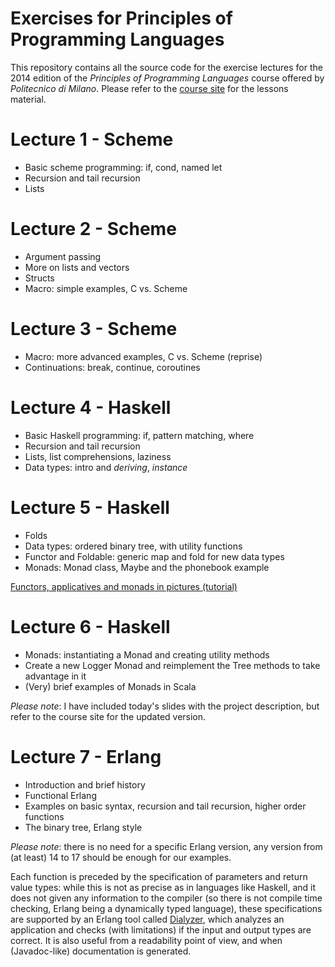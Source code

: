 Exercises for Principles of Programming Languages
==========================

This repository contains all the source code for the exercise lectures for the 2014 edition of the *Principles of Programming Languages* course offered by *Politecnico di Milano*. Please refer to the [course site](http://home.deib.polimi.it/pradella/PL.html) for the lessons material.

# Lecture 1 - Scheme
* Basic scheme programming: if, cond, named let
* Recursion and tail recursion
* Lists

# Lecture 2 - Scheme
* Argument passing
* More on lists and vectors
* Structs
* Macro: simple examples, C vs. Scheme

# Lecture 3 - Scheme
* Macro: more advanced examples, C vs. Scheme (reprise)
* Continuations: break, continue, coroutines

# Lecture 4 - Haskell
* Basic Haskell programming: if, pattern matching, where
* Recursion and tail recursion
* Lists, list comprehensions, laziness
* Data types: intro and *deriving*, *instance*

# Lecture 5 - Haskell
* Folds
* Data types: ordered binary tree, with utility functions
* Functor and Foldable: generic map and fold for new data types
* Monads: Monad class, Maybe and the phonebook example

[Functors, applicatives and monads in pictures (tutorial)](http://adit.io/posts/2013-04-17-functors,_applicatives,_and_monads_in_pictures.html)

# Lecture 6 - Haskell
* Monads: instantiating a Monad and creating utility methods
* Create a new Logger Monad and reimplement the Tree methods to take advantage in it
* (Very) brief examples of Monads in Scala

*Please note*: I have included today's slides with the project description, but refer to the course site for the updated version.

# Lecture 7 - Erlang
* Introduction and brief history
* Functional Erlang
* Examples on basic syntax, recursion and tail recursion, higher order functions
* The binary tree, Erlang style

*Please note*: there is no need for a specific Erlang version, any version from (at least) 14 to 17 should be enough for our examples.

Each function is preceded by the specification of parameters and return value types: while this is not as precise as in languages like Haskell, and it does not given any information to the compiler (so there is not compile time checking, Erlang being a dynamically typed language), these specifications are supported by an Erlang tool called [Dialyzer](http://learnyousomeerlang.com/dialyzer), which analyzes an application and checks (with limitations) if the input and output types are correct. It is also useful from a readability point of view, and when (Javadoc-like) documentation is generated.
